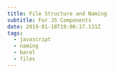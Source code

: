 ```yaml
---
title: File Structure and Naming
subtitle: For JS Components
date: 2019-01-18T19:06:17.131Z
tags:
  - javascript
  - naming
  - barel
  - files
---
```

